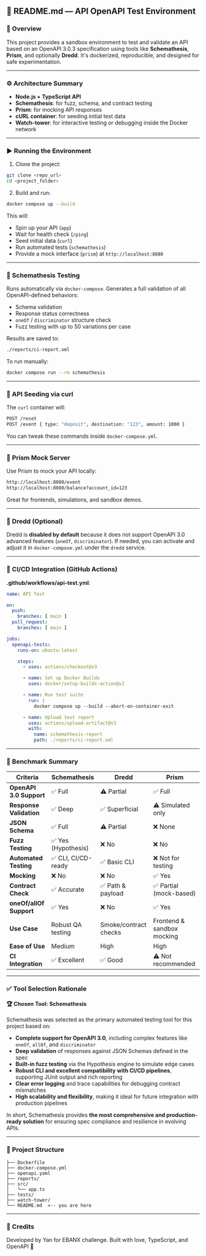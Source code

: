 ## 📘 README.md — API OpenAPI Test Environment

### 📌 Overview

This project provides a sandbox environment to test and validate an API based on an OpenAPI 3.0.3 specification using tools like **Schemathesis**, **Prism**, and optionally **Dredd**. It's dockerized, reproducible, and designed for safe experimentation.

---

### ⚙️ Architecture Summary

* **Node.js + TypeScript API**
* **Schemathesis**: for fuzz, schema, and contract testing
* **Prism**: for mocking API responses
* **cURL container**: for seeding initial test data
* **Watch-tower**: for interactive testing or debugging inside the Docker network

---

### ▶️ Running the Environment

1. Clone the project:

```bash
git clone <repo_url>
cd <project_folder>
```

2. Build and run:

```bash
docker compose up --build
```

This will:

* Spin up your API (`app`)
* Wait for health check (`/ping`)
* Seed initial data (`curl`)
* Run automated tests (`schemathesis`)
* Provide a mock interface (`prism`) at `http://localhost:8080`

---

### 🔬 Schemathesis Testing

Runs automatically via `docker-compose`.
Generates a full validation of all OpenAPI-defined behaviors:

* Schema validation
* Response status correctness
* `oneOf` / `discriminator` structure check
* Fuzz testing with up to 50 variations per case

Results are saved to:

```bash
./reports/ci-report.xml
```

To run manually:

```bash
docker compose run --rm schemathesis
```

---

### 🧪 API Seeding via curl

The `curl` container will:

```bash
POST /reset
POST /event { type: "deposit", destination: "123", amount: 1000 }
```

You can tweak these commands inside `docker-compose.yml`.

---

### 🤖 Prism Mock Server

Use Prism to mock your API locally:

```bash
http://localhost:8080/event
http://localhost:8080/balance?account_id=123
```

Great for frontends, simulations, and sandbox demos.

---

### 🚫 Dredd (Optional)

Dredd is **disabled by default** because it does not support OpenAPI 3.0 advanced features (`oneOf`, `discriminator`). If needed, you can activate and adjust it in `docker-compose.yml` under the `dredd` service.

---

### 🤝 CI/CD Integration (GitHub Actions)

**.github/workflows/api-test.yml**:

```yaml
name: API Test

on:
  push:
    branches: [ main ]
  pull_request:
    branches: [ main ]

jobs:
  openapi-tests:
    runs-on: ubuntu-latest

    steps:
      - uses: actions/checkout@v3

      - name: Set up Docker Buildx
        uses: docker/setup-buildx-action@v2

      - name: Run test suite
        run: |
          docker compose up --build --abort-on-container-exit

      - name: Upload test report
        uses: actions/upload-artifact@v3
        with:
          name: schemathesis-report
          path: ./reports/ci-report.xml
```

---

### 🧾 Benchmark Summary

| Criteria                | Schemathesis       | Dredd                 | Prism                      |
| ----------------------- | ------------------ | --------------------- | -------------------------- |
| **OpenAPI 3.0 Support** | ✅ Full             | ⚠️ Partial            | ✅ Full                     |
| **Response Validation** | ✅ Deep             | ✅ Superficial         | ⚠️ Simulated only          |
| **JSON Schema**         | ✅ Full             | ⚠️ Partial            | ❌ None                     |
| **Fuzz Testing**        | ✅ Yes (Hypothesis) | ❌ No                  | ❌ No                       |
| **Automated Testing**   | ✅ CLI, CI/CD-ready | ✅ Basic CLI           | ❌ Not for testing          |
| **Mocking**             | ❌ No               | ❌ No                  | ✅ Yes                      |
| **Contract Check**      | ✅ Accurate         | ✅ Path & payload      | ✅ Partial (mock-based)     |
| **oneOf/allOf Support** | ✅ Yes              | ❌ No                  | ✅ Yes                      |
| **Use Case**            | Robust QA testing  | Smoke/contract checks | Frontend & sandbox mocking |
| **Ease of Use**         | Medium             | High                  | High                       |
| **CI Integration**      | ✅ Excellent        | ✅ Good                | ⚠️ Not recommended         |

---

### ✅ Tool Selection Rationale

#### 🏆 Chosen Tool: **Schemathesis**

Schemathesis was selected as the primary automated testing tool for this project based on:

* **Complete support for OpenAPI 3.0**, including complex features like `oneOf`, `allOf`, and `discriminator`
* **Deep validation** of responses against JSON Schemas defined in the spec
* **Built-in fuzz testing** via the Hypothesis engine to simulate edge cases
* **Robust CLI and excellent compatibility with CI/CD pipelines**, supporting JUnit output and rich reporting
* **Clear error logging** and trace capabilities for debugging contract mismatches
* **High scalability and flexibility**, making it ideal for future integration with production pipelines

In short, Schemathesis provides **the most comprehensive and production-ready solution** for ensuring spec compliance and resilience in evolving APIs.

---

### 📂 Project Structure

```
├── Dockerfile
├── docker-compose.yml
├── openapi.yaml
├── reports/
├── src/
│   └── app.ts
├── tests/
├── watch-tower/
└── README.md  <-- you are here
```

---

### 🙌 Credits

Developed by Yan for EBANX challenge. Built with love, TypeScript, and OpenAPI 🧠
